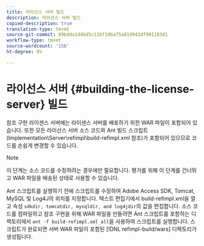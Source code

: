 ```yaml
---
title: 라이선스 서버 빌드
description: 라이선스 서버 빌드
copied-description: true
translation-type: tm+mt
source-git-commit: 89bdda1d4bd5c126f19ba75a819942df901183d1
workflow-type: tm+mt
source-wordcount: '156'
ht-degree: 0%

---
```



# 라이선스 서버 {#building-the-license-server} 빌드

참조 구현 라이센스 서버에는 라이센스 서버를 배포하기 위한 WAR 파일이 포함되어 있습니다. 또한 모든 라이선스 서버 소스 코드와 Ant 빌드 스크립트(Implementation\Server\refimpl\build-refimpl.xml 참조)가 포함되어 있으므로 코드를 손쉽게 변경할 수 있습니다.

>[!NOTE]
>
>이 단계는 소스 코드를 수정하려는 경우에만 필요합니다. 평가를 위해 이 단계를 건너뛰고 WAR 파일을 배송된 상태로 사용할 수 있습니다.

Ant 스크립트를 실행하기 전에 스크립트를 수정하여 Adobe Access SDK, Tomcat, MySQL 및 Log4J의 위치를 지정합니다. 텍스트 편집기에서 build-refimpl.xml을 열고 속성 `sdkdir, tomcatdir, mysqldir, and log4jdir`의 값을 편집합니다. 소스 코드를 컴파일하고 참조 구현을 위해 WAR 파일을 만들려면 Ant 스크립트를 포함하는 디렉토리에서 `ant -f build-refimpl.xml all`을 사용하여 스크립트를 실행합니다. 스크립트가 완료되면 서버 WAR 파일이 포함된 [!DNL refimpl-build/wars] 디렉토리가 생성됩니다.
